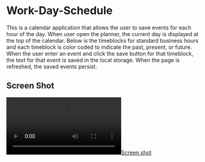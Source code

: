 # Work-Day-Schedule

This is a calendar application that allows the user to save events for each hour of the day. When user open the planner, the current day is displayed at the top of the calendar. Below is the timeblocks for standard business hours and each timeblock is color coded to indicate the past, present, or future. When the user enter an event and click the save button for that timeblock, the text for that event is saved in the local storage. When the page is refreshed, the saved events persist.

## Screen Shot

[![Screen shot](./Work-day.webm)](https://drive.google.com/file/d/1Kqdd_97pd8iQatkKJ0UXEGh9MevlzZ4W/view)

